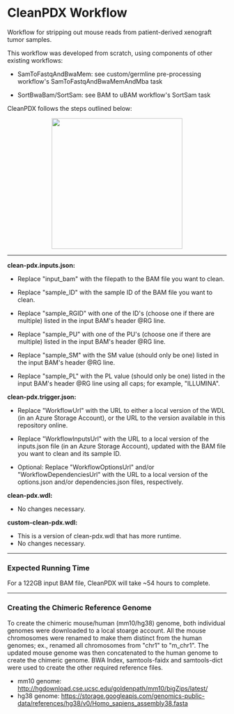 # CleanPDX Workflow

Workflow for stripping out mouse reads from patient-derived xenograft tumor samples.

This workflow was developed from scratch, using components of other existing workflows:
* SamToFastqAndBwaMem: see custom/germline pre-processing workflow's SamToFastqAndBwaMemAndMba task

* SortBwaBam/SortSam: see BAM to uBAM workflow's SortSam task

CleanPDX follows the steps outlined below:

<p align="center"><img src="https://user-images.githubusercontent.com/107152811/206541260-7f603694-f270-4ffe-bfa4-649d82ccf180.png" width="300"></p>

---

**clean-pdx.inputs.json:** 

* Replace "input_bam" with the filepath to the BAM file you want to clean.

* Replace "sample_ID" with the sample ID of the BAM file you want to clean.

* Replace "sample_RGID" with one of the ID's (choose one if there are multiple) listed in the input BAM's header @RG line.

* Replace "sample_PU" with one of the PU's (choose one if there are multiple) listed in the input BAM's header @RG line.

* Replace "sample_SM" with the SM value (should only be one) listed in the input BAM's header @RG line.

* Replace "sample_PL" with the PL value (should only be one) listed in the input BAM's header @RG line using all caps; for example, "ILLUMINA".

**clean-pdx.trigger.json:**

* Replace "WorkflowUrl" with the URL to either a local version of the WDL (in an Azure Storage Account), or the URL to the version available in this repository online.

* Replace "WorkflowInputsUrl" with the URL to a local version of the inputs.json file (in an Azure Storage Account), updated with the BAM file you want to clean and its sample ID.

* Optional: Replace "WorkflowOptionsUrl" and/or "WorkflowDependenciesUrl" with the URL to a local version of the options.json and/or dependencies.json files, respectively.

**clean-pdx.wdl:**

* No changes necessary.

**custom-clean-pdx.wdl:**

* This is a version of clean-pdx.wdl that has more runtime.
* No changes necessary. 

---

### Expected Running Time

For a 122GB input BAM file, CleanPDX will take ~54 hours to complete.

---

### Creating the Chimeric Reference Genome

To create the chimeric mouse/human (mm10/hg38) genome, both individual genomes were downloaded to a local stoarge account. All the mouse chromosomes were renamed to make them distinct from the human genomes; ex., renamed all chromosomes from "chr1" to "m_chr1". The updated mouse genome was then concatenated to the human genome to create the chimeric genome. BWA Index, samtools-faidx and samtools-dict were used to create the other required reference files.
* mm10 genome: http://hgdownload.cse.ucsc.edu/goldenpath/mm10/bigZips/latest/
* hg38 genome: https://storage.googleapis.com/genomics-public-data/references/hg38/v0/Homo_sapiens_assembly38.fasta
